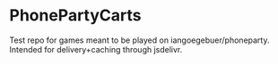# PhonePartyCarts
Test repo for games meant to be played on iangoegebuer/phoneparty.
Intended for delivery+caching through jsdelivr.
